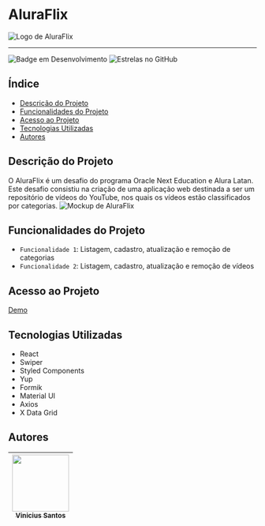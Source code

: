 # AluraFlix

![Logo de AluraFlix](./src/assets/img/logo.svg)

---

![Badge em Desenvolvimento]()
![Estrelas no GitHub](https://img.shields.io/github/stars/zidjian?style=social)

## Índice

- [Descrição do Projeto](#Descrição-do-Projeto)
- [Funcionalidades do Projeto](#Funcionalidades-do-Projeto)
- [Acesso ao Projeto](#Acesso-ao-Projeto)
- [Tecnologias Utilizadas](#Tecnologias-Utilizadas)
- [Autores](#Autores)

## Descrição do Projeto

O AluraFlix é um desafio do programa Oracle Next Education e Alura Latan. Este desafio consistiu na criação de uma aplicação web destinada a ser um repositório de vídeos do YouTube, nos quais os vídeos estão classificados por categorias.
![Mockup de AluraFlix](./src/assets/img/previsualização.png)

## Funcionalidades do Projeto

- `Funcionalidade 1`: Listagem, cadastro, atualização e remoção de categorias
- `Funcionalidade 2`: Listagem, cadastro, atualização e remoção de vídeos

## Acesso ao Projeto

[Demo](https://aluraflix-phi-five.vercel.app/)

## Tecnologias Utilizadas

- React
- Swiper
- Styled Components
- Yup
- Formik
- Material UI
- Axios
- X Data Grid

## Autores

| [<img src="https://github.com/ViniciusKanh.png" width=115><br><sub>Vinicius Santos </sub>](https://github.com/ViniciusKanh) |
| :---: |
